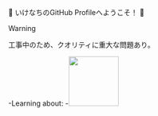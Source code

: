 :ghost: いけなちのGitHub Profileへようこそ！ :ghost:
> [!WARNING]  
> 工事中のため、クオリティに重大な問題あり。

-Learning about:
-<img src="https://user-images.githubusercontent.com/74038190/212257454-16e3712e-945a-4ca2-b238-408ad0bf87e6.gif" width="100">

